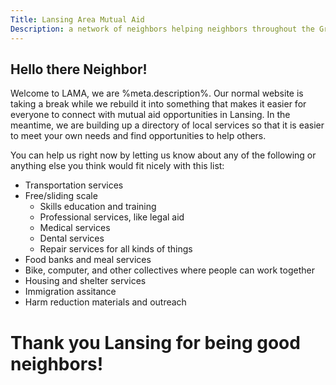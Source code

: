 ```yaml
---
Title: Lansing Area Mutual Aid
Description: a network of neighbors helping neighbors throughout the Greater Lansing Area
---
```


## Hello there Neighbor!
Welcome to LAMA, we are %meta.description%.  Our normal website is taking a break while we rebuild it into something that makes it easier for everyone to connect with mutual aid opportunities in Lansing.  In the meantime, we are building up a directory of local services so that it is easier to meet your own needs and find opportunities to help others.

You can help us right now by letting us know about any of the following or anything else you think would fit nicely with this list:

 * Transportation services
 * Free/sliding scale 
    * Skills education and training
    * Professional services, like legal aid
    * Medical services
    * Dental services
    * Repair services for all kinds of things
 * Food banks and meal services
 * Bike, computer, and other collectives where people can work together  
 * Housing and shelter services
 * Immigration assitance
 * Harm reduction materials and outreach
 
# Thank you Lansing for being good neighbors!
